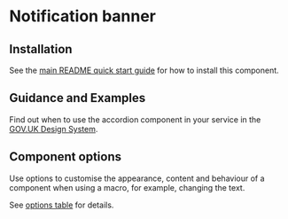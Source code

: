 # Notification banner

## Installation

See the [main README quick start guide](https://github.com/alphagov/govuk-frontend#quick-start) for how to install this component.

## Guidance and Examples

Find out when to use the accordion component in your service in the [GOV.UK Design System](https://design-system.service.gov.uk/components/notification-banner).

## Component options

Use options to customise the appearance, content and behaviour of a component when using a macro, for example, changing the text.

See [options table](https://design-system.service.gov.uk/components/notification-banner/#options-notification-banner-example) for details.
